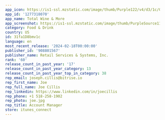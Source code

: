```yaml
---
app_icon: https://is1-ssl.mzstatic.com/image/thumb/Purple122/v4/d3/1c/06/d31c062a-424c-1458-459e-bc366964d676/AppIcon-1x_U007emarketing-0-5-0-85-220-0.png/1024x1024bb.png
app_id: '1277318070'
app_name: Total Wine & More
app_screenshot: https://is1-ssl.mzstatic.com/image/thumb/PurpleSource115/v4/a1/a0/62/a1a062ad-1a12-9a6c-7de5-584e3ba74848/7397e6bb-b65a-437b-9618-e2944a0f391d_01.png/1242x2688bb.png
category: Food & Drink
country: US
id: 31fa1D8bmv1c
language: en
most_recent_release: '2024-02-18T00:00:00'
publisher_id: '908801567'
publisher_name: Retail Services & Systems, Inc.
rank: '60'
release_count_in_past_year: '17'
release_count_in_past_year_category: 13
release_count_in_past_year_top_in_category: 38
rep_email: joseph.cillis@bitrise.io
rep_first_name: Joe
rep_full_name: Joe Cillis
rep_linkedin: https://www.linkedin.com/in/joecillis
rep_phone: +1 518-258-1902
rep_photo: joe.jpg
rep_title: Account Manager
store: itunes_connect
---
```

